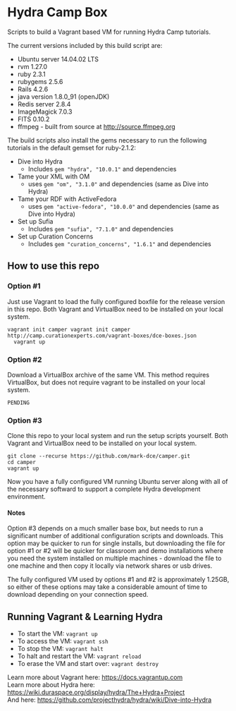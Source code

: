 Hydra Camp Box
==============

Scripts to build a Vagrant based VM for running Hydra Camp tutorials.

The current versions included by this build script are:

* Ubuntu server 14.04.02 LTS
* rvm 1.27.0
* ruby 2.3.1
* rubygems 2.5.6
* Rails 4.2.6
* java version 1.8.0_91 (openJDK)
* Redis server 2.8.4
* ImageMagick 7.0.3
* FITS 0.10.2
* ffmpeg - built from source at http://source.ffmpeg.org

The build scripts also install the gems necessary to run the following tutorials in the default gemset for ruby-2.1.2:

* Dive into Hydra
    * Includes `gem "hydra", "10.0.1"` and dependencies
* Tame your XML with OM
	* uses `gem "om", "3.1.0"` and dependencies (same as Dive into Hydra)
* Tame your RDF with ActiveFedora
	* uses `gem "active-fedora", "10.0.0"` and dependencies (same as Dive into Hydra)
* Set up Sufia
    * Includes `gem "sufia", "7.1.0"` and dependencies
* Set up Curation Concerns
	* Includes `gem "curation_concerns", "1.6.1"` and dependencies

How to use this repo
--------------------

### Option #1 ###
Just use Vagrant to load the fully configured boxfile for the release version in this repo. Both Vagrant and VirtualBox need to be installed on your local system.  

    vagrant init camper vagrant init camper http://camp.curationexperts.com/vagrant-boxes/dce-boxes.json
	  vagrant up

### Option #2 ###
Download a VirtualBox archive of the same VM. This method requires VirtualBox, but does not require vagrant to be installed on your local system.

    PENDING

### Option #3 ###
Clone this repo to your local system and run the setup scripts yourself.  Both Vagrant and VirtualBox need to be installed on your local system.  

    git clone --recurse https://github.com/mark-dce/camper.git
    cd camper
    vagrant up
    
Now you have a fully configured VM running Ubuntu server along with all of the necessary softward to support a complete Hydra development environment.

#### Notes ####
Option #3 depends on a much smaller base box, but needs to run a significant number of additional configuration scripts and downloads.  This option may be quicker to run for single installs, but downloading the file for option #1 or #2 will be quicker for classroom and demo installations where you need the system installed on multiple machines - download the file to one machine and then copy it locally via network shares or usb drives.

The fully configured VM used by options #1 and #2 is approximately 1.25GB, so either of these options may take a considerable amount of time to download depending on your connection speed. 


Running Vagrant & Learning Hydra
--------------------------------

* To start the VM: `vagrant up`
* To access the VM: `vagrant ssh`
* To stop the VM: `vagrant halt`
* To halt and restart the VM: `vagrant reload`
* To erase the VM and start over: `vagrant destroy`

Learn more about Vagrant here: https://docs.vagrantup.com  
Learn more about Hydra here: https://wiki.duraspace.org/display/hydra/The+Hydra+Project  
And here: https://github.com/projecthydra/hydra/wiki/Dive-into-Hydra  

